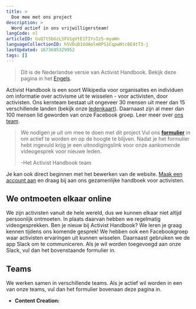 ```yaml
---
title: >
  Doe mee met ons project
description: >
  Word actief in ons vrijwilligersteam!
langCode: nl
articleID: GsQ7tSbGzLSFU1gVtE1TIYsIz5-myaWn
languageCollectionID: hSVDuD1UdAolm0PS1CqpwNtc0E4tT3-j
lastUpdated: 1673685329952
tags: []
---
```


> Dit is de Nederlandse versie van Activist Handbook. Bekijk deze pagina in het [Engels](/join).

Activist Handbook is een soort Wikipedia voor organisaties en individuen om informatie over activisme uit te wisselen - voor activisten, door activisten. Ons kernteam bestaat uit ongeveer 30 mensen uit meer dan 15 verschillende landen (bekijk onze [ledenkaart](/map)). Daarnaast zijn al meer dan 100 mensen lid geworden van onze Facebook groep. Leer meer over [ons team](/about).

> We nodigen je uit om mee te doen met dit project Vul ons [**formulier**](https://docs.google.com/forms/d/e/1FAIpQLSc77m2XPHKRb1v2pJi82UCxEw5lmV390kdk_gGreRtjK9MqHg/viewform) in om actief te worden en op de hoogte te blijven. Nadat je het formulier hebt ingevuld krijg je een uitnodigingslink voor onze aankomende videogesprek voor nieuwe leden.
> 
> \-Het Activist Handbook team

Je kan ook direct beginnen met het bewerken van de website. [Maak een account aan](/register) en draag bij aan ons gezamenlijke handboek voor activisten.

## We ontmoeten elkaar online

We zijn activisten vanuit de hele wereld, dus we kunnen elkaar niet altijd persoonlijk ontmoeten. In plaats daarvan hebben we regelmatig videogesprekken. Ben je nieuw bij Activist Handbook? We leren je graag kennen tijdens ons komende gesprek! We hebben ook een Facebookgroep waar activisten ervaringen uit kunnen wisselen. Daarnaast gebruiken we de app Slack om te communiceren. Als je wil worden toegevoegd aan onze Slack, vul dan het bovenstaande formulier in.

## Teams

We werken samen in verschillende teams. Als je actief wil worden in een van onze teams, vul dan het formulier bovenaan deze pagina in.

-   **Content Creation:**